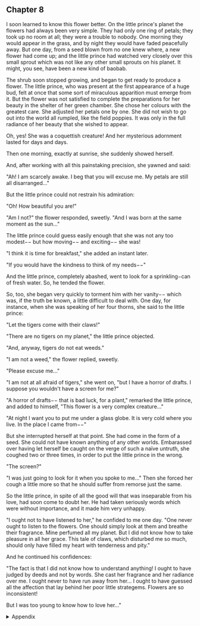 ## Chapter 8


I soon learned to know this flower better. On the little prince's planet the flowers
had always been very simple. They had only one ring of petals; they took up no
room at all; they were a trouble to nobody. One morning they would appear in the
grass, and by night they would have faded peacefully away. But one day, from a
seed blown from no one knew where, a new flower had come up; and the little
prince had watched very closely over this small sprout which was not like any
other small sprouts on his planet. It might, you see, have been a new kind of
baobab.

The shrub soon stopped growing, and began to get ready to produce a flower. The
little prince, who was present at the first appearance of a huge bud, felt at once
that some sort of miraculous apparition must emerge from it. But the flower was
not satisfied to complete the preparations for her beauty in the shelter of her green
chamber. She chose her colours with the greatest care. She adjusted her petals one
by one. She did not wish to go out into the world all rumpled, like the field
poppies. It was only in the full radiance of her beauty that she wished to appear.

Oh, yes! She was a coquettish creature! And her mysterious adornment lasted for
days and days.

Then one morning, exactly at sunrise, she suddenly showed herself.

And, after working with all this painstaking precision, she yawned and said:

"Ah! I am scarcely awake. I beg that you will excuse me. My petals are still all
disarranged..."

But the little prince could not restrain his admiration:

"Oh! How beautiful you are!"

"Am I not?" the flower responded, sweetly. "And I was born at the same moment
as the sun..."

The little prince could guess easily enough that she was not any too modest−− but
how moving−− and exciting−− she was!

"I think it is time for breakfast," she added an instant later. 

"If you would have the
kindness to think of my needs−−"

And the little prince, completely abashed, went to look for a sprinkling−can of
fresh water. So, he tended the flower.

So, too, she began very quickly to torment him with her vanity−− which was, if
the truth be known, a little difficult to deal with. One day, for instance, when she
was speaking of her four thorns, she said to the little prince:

"Let the tigers come with their claws!"

"There are no tigers on my planet," the little prince objected. 

"And, anyway, tigers
do not eat weeds."

"I am not a weed," the flower replied, sweetly.

"Please excuse me..."

"I am not at all afraid of tigers," she went on, "but I have a horror of drafts. I
suppose you wouldn't have a screen for me?"

"A horror of drafts−− that is bad luck, for a plant," remarked the little prince, and
added to himself, "This flower is a very complex creature..."

"At night I want you to put me under a glass globe. It is very cold where you live.
In the place I came from−−"

But she interrupted herself at that point. She had come in the form of a seed. She
could not have known anything of any other worlds. Embarassed over having let
herself be caught on the verge of such a naïve untruth, she coughed two or three
times, in order to put the little prince in the wrong.

"The screen?"

"I was just going to look for it when you spoke to me..."
Then she forced her cough a little more so that he should suffer from remorse just
the same.

So the little prince, in spite of all the good will that was inseparable from his love,
had soon come to doubt her. He had taken seriously words which were without
importance, and it made him very unhappy.

"I ought not to have listened to her," he confided to me one day. "One never ought
to listen to the flowers. One should simply look at them and breathe their
fragrance. Mine perfumed all my planet. But I did not know how to take pleasure
in all her grace. This tale of claws, which disturbed me so much, should only have
filled my heart with tenderness and pity."

And he continued his confidences:

"The fact is that I did not know how to understand anything! I ought to have
judged by deeds and not by words. She cast her fragrance and her radiance over
me. I ought never to have run away from her... I ought to have guessed all the
affection that lay behind her poor little strategems. Flowers are so inconsistent!

But I was too young to know how to love her..."


<details>
<summary>Appendix</summary>

<p>在小王子的星球上，花是稀缺的。突然有一天，星球上长起了一朵玫瑰，漂亮的玫瑰花。</p>

<p>小王子惊讶于玫瑰花的美丽，玫瑰花也毫不客气的对小王子提要求。</p>

<p>——我该吃早餐（浇水）了，你应该想到的。</p>

<p>——你是等着老虎带着爪子来找我吗？我知道星球上没有老虎，我就是提前担心一下。</p>

<p>——我需要一个玻璃罩子，晚上的时候我会冷。</p>

<p>——我需要一块镜子，白天的时候可以把光线都反射到我身上。</p>

<p>……</p>

<p>在玫瑰花一次次地提要求后，小王子对玫瑰花的爱意里夹杂着怨恨。终于小王子开始怀疑自己和玫瑰花，小王子不确定是不是应该继续满足玫瑰花的诉求。</p>

<p>“我应该猜到玫瑰花这些小心思背后的情感，不过我当时太小了，不知道该如何去爱它。”</p>

</details>
